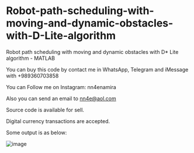 # Robot-path-scheduling-with-moving-and-dynamic-obstacles-with-D-Lite-algorithm
Robot path scheduling with moving and dynamic obstacles with D* Lite algorithm - MATLAB

You can buy this code by contact me in WhatsApp, Telegram and iMessage with +989360703858

You can Follow me on Instagram: nn4enamira

Also you can send an email to nn4e@aol.com

Source code is available for sell.

Digital currency transactions are accepted.

Some output is as below:

![image](https://github.com/user-attachments/assets/c905f7e7-3b1a-4bc4-b009-3050ab767672)

